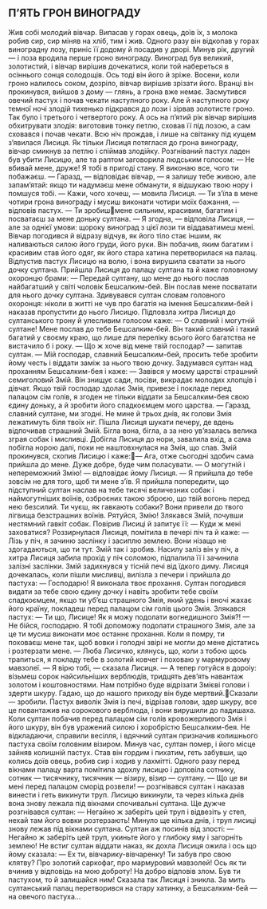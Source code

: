 ## П’ЯТЬ ГРОН ВИНОГРАДУ
Жив собі молодий вівчар. Випасав у горах овець, доїв їх, з молока робив сир, сир міняв на хліб, тим і жив. Одного разу він відкопав у горах виноградну лозу, приніс її додому й посадив у дворі. Минув рік, другий — і лоза вродила перше гроно винограду. Виноград був великий, золотистий, і вівчар вирішив дочекатися, коли той набереться в осіннього сонця солодощів. Ось тоді він його й зріже.
Восени, коли гроно налилось соком, дозріло, вівчар вирішив зрізати його. Вранці він прокинувся, вийшов з дому — глянь, а грона вже немає. Засмутився овечий пастух і почав чекати наступного року. Але й наступного року темної ночі злодій тихенько підкрався до лози і зірвав золотисте гроно. Так було і третього і четвертого року. А ось на п’ятий рік вівчар вирішив обхитрувати злодія: виготовив тонку петлю, сховав її під лозою, а сам сховався і почав чекати. Всю ніч прождав, і лише на світанку під кущем з’явилася Лисиця. Як тільки Лисиця потяглася до грона винограду, вівчар смикнув за петлю і спіймав злодійку.
Розгніваний пастух ладен був убити Лисицю, але та раптом заговорила людським голосом:
— Не вбивай мене, друже! Я тобі в пригоді стану. Я виконаю все, чого ти побажаєш.
— Гаразд, — відповідає вівчар, — я залишу тебе живою, але запам’ятай: якщо ти надумаєш мене обманути, я відшукаю твою нору і помшуся тобі.
— Кажи, чого хочеш, — мовила Лисиця.
— Ти з’їла в мене чотири грона винограду і мусиш виконати чотири моїх бажання, — відповів пастух. — Ти зробишмене сильним, красивим, багатим і посватаєш за мене доньку
султана.
— Я згодна, — відповіла Лисиця, — але за однієї умови: щороку виноград з цієї лози ти віддаватимеш мені.
Вівчар погодився й відразу відчув, як його тіло стає іншим, як наливаються силою його груди, його руки. Він побачив, яким багатим і красивим став його одяг, як його стара хатина перетворилася на палац. Відпустив пастух Лисицю на волю, і вона вирушила сватати за нього дочку султана.
Прийшла Лисиця до палацу султана та й каже головному охоронцю брами:
— Передай султану, що мене до нього послав найбагатший у світі чоловік Бешсалким-бей. Він послав мене посватати для нього дочку султана.
Здивувався султан словам головного охоронця: ніколи в житті не чув про багатія на імення Бешсалким-бей і наказав пропустити до нього Лисицю.
Підповзла хитра Лисиця до султанського трону й улесливим голосом каже:
— О славний і могутній султане! Мене послав до тебе Бешсалким-бей. Він такий славний і такий багатий у своєму краю, що лише для переліку всього його багатства не вистачило б і року.
— Що ж хоче від мене твій господар? — запитав султан.
— Мій господар, славний Бешсалким-бей, просить тебе зробити йому честь і віддати заміж за нього твою дочку.
Задумався султан над проханням Бешсалким-бея і каже:
— Завівся у моєму царстві страшний семиголовий Змій. Він знищує сади, посіви, викрадає молодих хлопців і дівчат. Якщо твій господар здолає Змія, привезе і покладе перед палацом сім голів, я згоден не тільки віддати за Бешсалким-бея свою єдину доньку, а й зробити його спадкоємцем мого царства.
— Гаразд, славний султане, ми згодні. Не мине й трьох днів, як голови Змія лежатимуть біля твоїх ніг.
Пішла Лисиця шукати печеру, де вдень відпочивав страшний Змій. Бігла вона, бігла, а за нею ув’язалась велика зграя собак і мисливці. Добігла Лисиця до нори, завалила вхід, а сама побігла норою далі, поки не наштовхнулася на Змія, що спав. Змій прокинувся, схопив Лисицю і каже:— Ага, отже сьогодні здобич сама прийшла до мене. Дуже добре, буде чим поласувати.
— О могутній і непереможний Змію! — відповідає йому Лисиця. — Я прийшла до тебе зовсім не для того, щоб ти мене з’їв. Я прийшла попередити, що підступний султан наслав на тебе тисячі величезних собак і наймогутніших воїнів, озброєних такою зброєю, що твій вогонь перед нею безсилий. Ти чуєш, як гавкають собаки? Вони привели до твого лігвища безстрашних воїнів. Рятуйся, Змію!
Злякався Змій, почувши нестямний гавкіт собак. Повірив Лисиці й запитує її:
— Куди ж мені заховатися?
Роззирнулася Лисиця, помітила в печері піч та й каже:
— Лізь у піч, я зачиню заслінку і засиплю землею. Вони нізащо не здогадаються, що ти тут.
Змій так і зробив. Насилу заліз він у піч, а хитра Лисиця забила прохід у піч соломою, підпалила її і зачинила залізні заслінки. Змій задихнувся у тісній печі від їдкого диму.
Лисиця дочекалась, коли пішли мисливці, вилізла з печери і прийшла до пастуха:
— Господарю! Я виконала твоє прохання. Султан погодився видати за тебе свою єдину дочку і навіть зробити тебе своїм спадкоємцем, якщо ти уб’єш страшного Змія, який удень і вночі жахає його країну, покладеш перед палацом сім голів цього Змія.
Злякався пастух:
— Ти що, Лисице! Як я можу подолати вогнедишного Змія?!
— Не бійся, господарю. Я тобі допоможу подолати страшного Змія, але за це ти мусиш виконати моє останнє прохання. Коли я помру, ти поховаєш мене так, щоб вовки і голодні звірі не могли до мене дістатись і розтерзати мене.
— Люба Лисичко, клянусь, що, коли з тобою щось трапиться, я покладу тебе в золотий ковчег і поховаю у мармуровому мавзолеї.
— Я вірю тобі, — сказала Лисиця. — А тепер готуйся в дороіу: візьмеш сорок найсильніших верблюдів, тридцять дев’ять навантаж золотом і коштовностями. Нам потрібно буде відрізати Змієві голови і здерти шкуру. Гадаю, що до нашого приходу він буде мертвий.Сказали — зробили. Пастух виволік Змія із печі, відрізав голови, здер шкуру, все це повантажив на сорокового верблюда, і вони вирушили до падишаха. Коли султан побачив перед палацом сім голів кровожерливого Змія і його шкуру, він був уражений силою і хоробрістю Бешсалким-бея. Не відкладаючи, справили весілля, і вдячний султан призначив колишнього пастуха своїм головним візиром.
Минув час, султан помер, і його місце зайняв колишній пастух. Став він гордим і пихатим, геть забувши, що колись доїв овець, робив сир і ходив у лахмітті.
Одного разу перед вікнами палацу варта помітила здохлу лисицю і доповіла сотнику, сотник — тисячнику, тисячник — візиру, візир — султану.
— Що це ви мені перед палацом сморід розвели! — розгнівався султан і наказав винести і геть викинути труп.
Лисицю викинули, та через кілька днів вона знову лежала під вікнами спочивальні султана. Ще дужче розгнівався султан:
— Негайно ж заберіть цей труп і відвезіть у степ, нехай там його вовки розтерзають!
Минуло ще кілька днів, і труп лисиці знову лежав під вікнами султана. Султан аж посинів від злості:
— Негайно ж заберіть цей труп, укиньте його у глибоку яму і загорніть землею!
Не встиг султан віддати наказ, як дохла Лисиця ожила і ось що йому сказала:
— Ех ти, вівчарику-вівчаренку! Ти забув про свою клятву? Про золотий саркофаг, про мармуровий мавзолей! Ось як ти вчинив у відповідь на мою доброту! На добро відповів злом. Був ти пастухом, то й залишайся ним!
Сказала так Лисиця і зникла. За мить султанський палац перетворився на стару хатинку, а Бешсалким-бей — на овечого пастуха...
